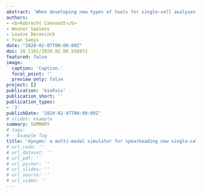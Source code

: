 ```yaml
---
abstract: 'When developing new types of tools for single-cell analyses, there is often a lack of datasets on which to quantitatively assess the performance. We developed dyngen, a multi-modality simulator of single cells. In dyngen, the biomolecular state of an in silico changes over time according to a predefined gene regulatory network. We used dyngen to benchmark three emerging ways of analysing single-cell data: RNA velocity, cell-specific network inference and trajectory alignment methods. dyngen lays the foundations for benchmarking a wide variety of computational single-cell tools and can be used to help kick-start the development of future types of analyses.'
authors:
- <b>Robrecht Cannoodt</b>
- Wouter Saelens
- Louise Deconinck
- Yvan Saeys
date: "2020-02-07T00:00:00Z"
doi: 10.1101/2020.02.06.936971
featured: false
image:
  caption: 'Caption.'
  focal_point: ''
  preview_only: false
project: []
publication: 'bioRxiv'
publication_short: ''
publication_types:
- '3'
publishDate: '2020-02-07T00:00:00Z'
# slides: example
summary: SUMMARY
# tags:
# - Example Tag
title: 'dyngen: a multi-modal simulator for spearheading new single-cell omics analyses'
# url_code: ''
# url_dataset: ''
# url_pdf: ''
# url_poster: ''
# url_slides: ''
# url_source: ''
# url_video: ''
---
```

